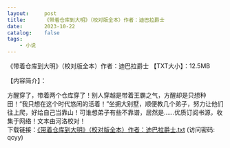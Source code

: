 ```yaml
---
layout:     post
title:      《带着仓库到大明》（校对版全本）作者：迪巴拉爵士
date:       2023-10-22
catalog:    false
tags:
    - 小说
---
```

《带着仓库到大明》（校对版全本）作者：迪巴拉爵士
【TXT大小】：12.5MB

【内容简介】：

方醒穿了，带着两个仓库穿了！别人穿越是带着王霸之气，方醒却是只想种田！“我只想在这个时代悠闲的活着！”坐拥大别墅，顺便教几个弟子，努力让他们往上爬，好给自己当靠山！可谁想弟子有些不靠谱，居然是……优质订阅书源，收集于网络！文本由河洛校对！<br/>下载链接：<a href="https://url89.ctfile.com/f/49227189-962707665-0db7ee?p=qcyy" target="_blank">《带着仓库到大明》（校对版全本）作者：迪巴拉爵士.txt</a> (访问密码: qcyy)<br/>

